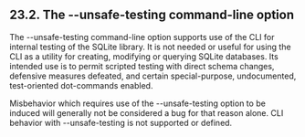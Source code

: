 ## 23\.2\. The \-\-unsafe\-testing command\-line option


The \-\-unsafe\-testing command\-line option supports use of the CLI for
internal testing of the SQLite library. It is not needed or useful for using
the CLI as a utility for creating, modifying or querying SQLite databases.
Its intended use is to permit scripted testing with direct schema changes,
defensive measures defeated, and certain special\-purpose, undocumented,
test\-oriented dot\-commands enabled.



Misbehavior which requires use of the \-\-unsafe\-testing option to be induced
will generally not be considered a bug for that reason alone. CLI behavior
with \-\-unsafe\-testing is not supported or defined.



